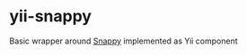 # yii-snappy
Basic wrapper around [Snappy](https://github.com/KnpLabs/snappy) implemented as Yii component
